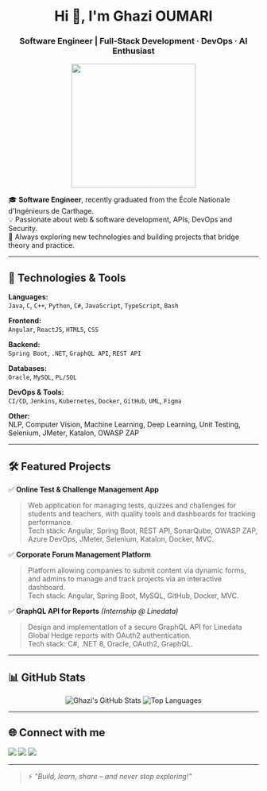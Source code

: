 <h1 align="center">Hi 👋, I'm Ghazi OUMARI</h1>
<h3 align="center">Software Engineer | Full-Stack Development · DevOps · AI Enthusiast</h3>

<p align="center">
  <img src="https://media.giphy.com/media/qgQUggAC3Pfv687qPC/giphy.gif" width="250" />
</p>

🎓 **Software Engineer**, recently graduated from the École Nationale d'Ingénieurs de Carthage.  
💡 Passionate about web & software development, APIs, DevOps and Security.  
🚀 Always exploring new technologies and building projects that bridge theory and practice.

---

## 🔧 Technologies & Tools

**Languages:**  
`Java`, `C`, `C++`, `Python`, `C#`, `JavaScript`, `TypeScript`, `Bash`  

**Frontend:**  
`Angular`, `ReactJS`, `HTML5`, `CSS`  

**Backend:**  
`Spring Boot`, `.NET`, `GraphQL API`, `REST API`  

**Databases:**  
`Oracle`, `MySQL`, `PL/SQL`  

**DevOps & Tools:**  
`CI/CD`, `Jenkins`, `Kubernetes`, `Docker`, `GitHub`, `UML`, `Figma`  

**Other:**  
NLP, Computer Vision, Machine Learning, Deep Learning, Unit Testing, Selenium, JMeter, Katalon, OWASP ZAP

---

## 🛠 Featured Projects

✅ **Online Test & Challenge Management App**  
> Web application for managing tests, quizzes and challenges for students and teachers, with quality tools and dashboards for tracking performance.  
> Tech stack: Angular, Spring Boot, REST API, SonarQube, OWASP ZAP, Azure DevOps, JMeter, Selenium, Katalon, Docker, MVC.

✅ **Corporate Forum Management Platform**  
> Platform allowing companies to submit content via dynamic forms, and admins to manage and track projects via an interactive dashboard.  
> Tech stack: Angular, Spring Boot, MySQL, GitHub, Docker, MVC.

✅ **GraphQL API for Reports** *(Internship @ Linedata)*  
> Design and implementation of a secure GraphQL API for Linedata Global Hedge reports with OAuth2 authentication.  
> Tech stack: C#, .NET 8, Oracle, OAuth2, GraphQL.

---

## 📊 GitHub Stats

<p align="center">
  <img src="https://github-readme-stats.vercel.app/api?username=oumarii&show_icons=true&theme=radical" alt="Ghazi's GitHub Stats" />
  <img src="https://github-readme-stats.vercel.app/api/top-langs/?username=oumarii&layout=compact&theme=radical" alt="Top Languages" />
</p>

---

## 🌐 Connect with me

<p>
  <a href="mailto:ghazi.oumarii@enicar.ucar.tn"><img src="https://img.shields.io/badge/Email-D14836?style=flat&logo=gmail&logoColor=white"/></a>
  <a href="https://www.linkedin.com/in/oumarii-ghazi" target="_blank"><img src="https://img.shields.io/badge/LinkedIn-blue?style=flat&logo=linkedin&logoColor=white"/></a>
  <a href="https://facebook.com/Oumarii Ghazi" target="_blank"><img src="https://img.shields.io/badge/Facebook-1877F2?style=flat&logo=facebook&logoColor=white"/></a>
</p>

---

> ⚡ *"Build, learn, share – and never stop exploring!"*
